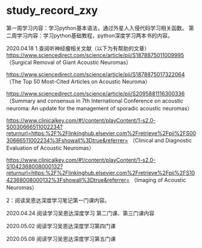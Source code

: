 # study_record_zxy
第一周学习内容：学习python基本语法，通过外星人入侵代码学习相关函数。
第二周学习内容：学习python基础教程，python深度学习两本书的内容。


2020.04.18 
1.查阅听神经瘤相关文献（以下为有帮助的文章）
https://www.sciencedirect.com/science/article/pii/S1878875011009995
（Surgical Removal of Giant Acoustic Neuromas）

https://www.sciencedirect.com/science/article/pii/S1878875017322064
（The Top 50 Most-Cited Articles on Acoustic Neuroma）

https://www.sciencedirect.com/science/article/pii/S2095881116300336
（Summary and consensus in 7th International Conference on acoustic neuroma: An update for the management of sporadic acoustic neuromas）

https://www.clinicalkey.com/#!/content/playContent/1-s2.0-S0030666511002234?returnurl=https:%2F%2Flinkinghub.elsevier.com%2Fretrieve%2Fpii%2FS0030666511002234%3Fshowall%3Dtrue&referrer=
（Clinical and Diagnostic Evaluation of Acoustic Neuromas）

https://www.clinicalkey.com/#!/content/playContent/1-s2.0-S1042368008000132?returnurl=https:%2F%2Flinkinghub.elsevier.com%2Fretrieve%2Fpii%2FS1042368008000132%3Fshowall%3Dtrue&referrer=
（Imaging of Acoustic Neuromas）

2：阅读吴恩达深度学习笔记第一门课内容。


2020.04.24
阅读学习吴恩达深度学习 第二门课、第三门课内容

2020.05.02
阅读学习吴恩达深度学习第四门课

2020.05.08
阅读学习吴恩达深度学习第五门课
